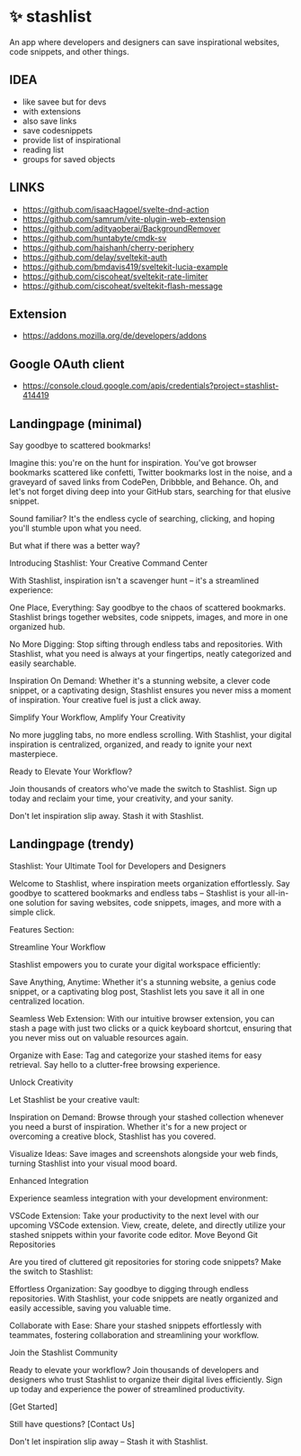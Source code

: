 # ✨ stashlist
An app where developers and designers can save inspirational websites, code snippets, and other things.

## IDEA
- like savee but for devs
- with extensions
- also save links
- save codesnippets
- provide list of inspirational
- reading list
- groups for saved objects

## LINKS
- https://github.com/isaacHagoel/svelte-dnd-action
- https://github.com/samrum/vite-plugin-web-extension
- https://github.com/adityaoberai/BackgroundRemover
- https://github.com/huntabyte/cmdk-sv
- https://github.com/haishanh/cherry-periphery
- https://github.com/delay/sveltekit-auth
- https://github.com/bmdavis419/sveltekit-lucia-example
- https://github.com/ciscoheat/sveltekit-rate-limiter
- https://github.com/ciscoheat/sveltekit-flash-message

## Extension
- https://addons.mozilla.org/de/developers/addons

## Google OAuth client
- https://console.cloud.google.com/apis/credentials?project=stashlist-414419



## Landingpage (minimal)

Say goodbye to scattered bookmarks!

Imagine this: you're on the hunt for inspiration. You've got browser bookmarks scattered like confetti, Twitter bookmarks lost in the noise, and a graveyard of saved links from CodePen, Dribbble, and Behance. Oh, and let's not forget diving deep into your GitHub stars, searching for that elusive snippet.

Sound familiar? It's the endless cycle of searching, clicking, and hoping you'll stumble upon what you need.

But what if there was a better way?

Introducing Stashlist: Your Creative Command Center

With Stashlist, inspiration isn't a scavenger hunt – it's a streamlined experience:

One Place, Everything: Say goodbye to the chaos of scattered bookmarks. Stashlist brings together websites, code snippets, images, and more in one organized hub.

No More Digging: Stop sifting through endless tabs and repositories. With Stashlist, what you need is always at your fingertips, neatly categorized and easily searchable.

Inspiration On Demand: Whether it's a stunning website, a clever code snippet, or a captivating design, Stashlist ensures you never miss a moment of inspiration. Your creative fuel is just a click away.

Simplify Your Workflow, Amplify Your Creativity

No more juggling tabs, no more endless scrolling. With Stashlist, your digital inspiration is centralized, organized, and ready to ignite your next masterpiece.

Ready to Elevate Your Workflow?

Join thousands of creators who've made the switch to Stashlist. Sign up today and reclaim your time, your creativity, and your sanity.

Don't let inspiration slip away. Stash it with Stashlist.


## Landingpage (trendy)

Stashlist: Your Ultimate Tool for Developers and Designers

Welcome to Stashlist, where inspiration meets organization effortlessly. Say goodbye to scattered bookmarks and endless tabs – Stashlist is your all-in-one solution for saving websites, code snippets, images, and more with a simple click.

Features Section:

Streamline Your Workflow

Stashlist empowers you to curate your digital workspace efficiently:

Save Anything, Anytime: Whether it's a stunning website, a genius code snippet, or a captivating blog post, Stashlist lets you save it all in one centralized location.

Seamless Web Extension: With our intuitive browser extension, you can stash a page with just two clicks or a quick keyboard shortcut, ensuring that you never miss out on valuable resources again.

Organize with Ease: Tag and categorize your stashed items for easy retrieval. Say hello to a clutter-free browsing experience.

Unlock Creativity

Let Stashlist be your creative vault:

Inspiration on Demand: Browse through your stashed collection whenever you need a burst of inspiration. Whether it's for a new project or overcoming a creative block, Stashlist has you covered.

Visualize Ideas: Save images and screenshots alongside your web finds, turning Stashlist into your visual mood board.

Enhanced Integration

Experience seamless integration with your development environment:

VSCode Extension: Take your productivity to the next level with our upcoming VSCode extension. View, create, delete, and directly utilize your stashed snippets within your favorite code editor.
Move Beyond Git Repositories

Are you tired of cluttered git repositories for storing code snippets? Make the switch to Stashlist:

Effortless Organization: Say goodbye to digging through endless repositories. With Stashlist, your code snippets are neatly organized and easily accessible, saving you valuable time.

Collaborate with Ease: Share your stashed snippets effortlessly with teammates, fostering collaboration and streamlining your workflow.

Join the Stashlist Community

Ready to elevate your workflow? Join thousands of developers and designers who trust Stashlist to organize their digital lives efficiently. Sign up today and experience the power of streamlined productivity.

[Get Started]

Still have questions? [Contact Us]

Don't let inspiration slip away – Stash it with Stashlist.